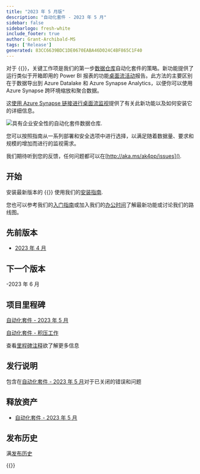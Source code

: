 ```yaml
---
title: "2023 年 5 月版"
description: "自动化套件 - 2023 年 5 月"
sidebar: false
sidebarlogo: fresh-white
include_footer: true
author: Grant-Archibald-MS
tags: ['Release']
generated: 83CC6639BDC1DE0670EABA46D024C4BF865C1F40
---
```


对于 {{<product-name>}}，关键工作项是我们的第一步[数据仓库](https://learn.microsoft.com/azure/architecture/data-guide/relational-data/data-warehousing)自动化套件的策略。新功能提供了运行类似于开箱即用的 Power BI 报表的功能[桌面流活动](https://learn.microsoft.com/power-automate/desktop-flows/desktop-flow-activity)报告。此方法的主要区别在于数据导出到 Azure Datalake 和 Azure Synapse Analytics，以便你可以使用 Azure Synapse 跨环境缩放和聚合数据。

这[使用 Azure Synapse 链接进行桌面流监视](https://github.com/microsoft/powercat-automation-kit/blob/main/AutomationKit_Flow_BYODL/readme.md)提供了有关此新功能以及如何安装它的详细信息。

![具有企业安全性的自动化套件数据仓库](https://user-images.githubusercontent.com/29349597/239506755-0a7ac4fb-091d-4ef1-93ec-cf4ef0e924da.png).

您可以按照指南从一系列部署和安全选项中进行选择，以满足随着数据量、要求和规模的增加而进行的监视需求。

我们期待听到您的反馈，任何问题都可以在[http://aka.ms/ak4pp/issues]().

## 开始

安装最新版本的 {{<product-name>}} 使用我们的[安装指南](/zh-hans/get-started/install).

您也可以参考我们的[入门指南](/zh-hans/get-started)或加入我们的[办公时间](/zh-hans/office-hours)了解最新功能或讨论我们的路线图。

## 先前版本

- [2023 年 4 月](/zh-hans/releases/april-2023)

## 下一个版本

-2023 年 6 月

## 项目里程碑

[自动化套件 - 2023 年 5 月](https://github.com/orgs/microsoft/projects/486/views/12)

[自动化套件 - 积压工作](https://github.com/orgs/microsoft/projects/486/views/1)

查看[里程碑注释](/zh-hans/releases/milestones)欲了解更多信息

## 发行说明

包含在[自动化套件 - 2023 年 5 月](https://github.com/microsoft/powercat-automation-kit/releases/tag/AutomationKit-May2023)对于已关闭的错误和问题

## 释放资产

- [自动化套件 - 2023 年 5 月](https://github.com/microsoft/powercat-automation-kit/releases/tag/AutomationKit-May2023)

## 发布历史

满[发布历史](/zh-hans/releases)

{{<questions name="/content/zh-hans/releases/may-2023.json" completed="感谢您提供反馈" showNavigationButtons="false" locale="zh-hans">}}
